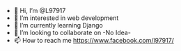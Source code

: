 - 👋 Hi, I’m @L97917
- 👀 I’m interested in web development
- 🌱 I’m currently learning Django
- 💞️ I’m looking to collaborate on -No Idea-
- 📫 How to reach me https://www.facebook.com/l97917/

<!---
L97917/L97917 is a ✨ special ✨ repository because its `README.md` (this file) appears on your GitHub profile.
You can click the Preview link to take a look at your changes.
--->
